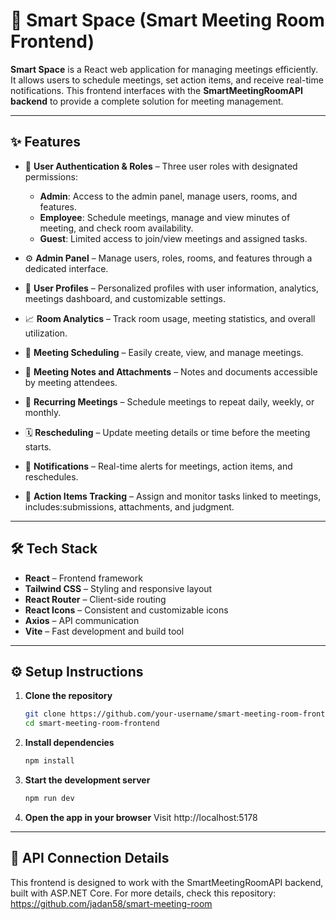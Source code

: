 # 📅 Smart Space (Smart Meeting Room Frontend)

**Smart Space** is a React web application for managing meetings efficiently. It allows users to schedule meetings, set action items, and receive real-time notifications. This frontend interfaces with the **SmartMeetingRoomAPI backend** to provide a complete solution for meeting management.

---

## ✨ Features

- 🔐 **User Authentication & Roles** – Three user roles with designated permissions:  
  - **Admin**: Access to the admin panel, manage users, rooms, and features.  
  - **Employee**: Schedule meetings, manage and view minutes of meeting, and check room availability.  
  - **Guest**: Limited access to join/view meetings and assigned tasks.  

- ⚙️ **Admin Panel** – Manage users, roles, rooms, and features through a dedicated interface.  
- 👤 **User Profiles** – Personalized profiles with user information, analytics, meetings dashboard, and customizable settings.  
- 📈 **Room Analytics** – Track room usage, meeting statistics, and overall utilization.
- 📆 **Meeting Scheduling** – Easily create, view, and manage meetings.    
- 📝 **Meeting Notes and Attachments** – Notes and documents accessible by meeting attendees.  
- 🔁 **Recurring Meetings** – Schedule meetings to repeat daily, weekly, or monthly.  
- 🗓️ **Rescheduling** – Update meeting details or time before the meeting starts.  
- 🔔 **Notifications** – Real-time alerts for meetings, action items, and reschedules.  
- 📝 **Action Items Tracking** – Assign and monitor tasks linked to meetings, includes:submissions, attachments, and judgment.
  
---

## 🛠️ Tech Stack

- **React** – Frontend framework  
- **Tailwind CSS** – Styling and responsive layout  
- **React Router** – Client-side routing  
- **React Icons** – Consistent and customizable icons  
- **Axios** – API communication  
- **Vite** – Fast development and build tool  

---

## ⚙️ Setup Instructions

1. **Clone the repository**  
   ```bash
   git clone https://github.com/your-username/smart-meeting-room-frontend.git
   cd smart-meeting-room-frontend
2. **Install dependencies**
   ```bash
   npm install
3. **Start the development server**
   ```bash
   npm run dev
4. **Open the app in your browser**
   Visit http://localhost:5178

---

## 🔗 API Connection Details

This frontend is designed to work with the SmartMeetingRoomAPI backend, built with ASP.NET Core. 
For more details, check this repository:
https://github.com/jadan58/smart-meeting-room
